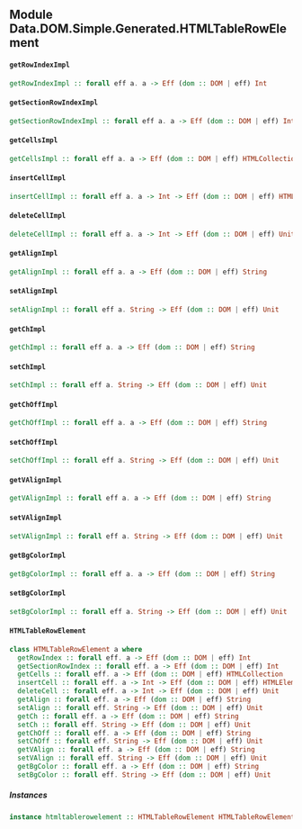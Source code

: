 ## Module Data.DOM.Simple.Generated.HTMLTableRowElement

#### `getRowIndexImpl`

``` purescript
getRowIndexImpl :: forall eff a. a -> Eff (dom :: DOM | eff) Int
```

#### `getSectionRowIndexImpl`

``` purescript
getSectionRowIndexImpl :: forall eff a. a -> Eff (dom :: DOM | eff) Int
```

#### `getCellsImpl`

``` purescript
getCellsImpl :: forall eff a. a -> Eff (dom :: DOM | eff) HTMLCollection
```

#### `insertCellImpl`

``` purescript
insertCellImpl :: forall eff a. a -> Int -> Eff (dom :: DOM | eff) HTMLElement
```

#### `deleteCellImpl`

``` purescript
deleteCellImpl :: forall eff a. a -> Int -> Eff (dom :: DOM | eff) Unit
```

#### `getAlignImpl`

``` purescript
getAlignImpl :: forall eff a. a -> Eff (dom :: DOM | eff) String
```

#### `setAlignImpl`

``` purescript
setAlignImpl :: forall eff a. String -> Eff (dom :: DOM | eff) Unit
```

#### `getChImpl`

``` purescript
getChImpl :: forall eff a. a -> Eff (dom :: DOM | eff) String
```

#### `setChImpl`

``` purescript
setChImpl :: forall eff a. String -> Eff (dom :: DOM | eff) Unit
```

#### `getChOffImpl`

``` purescript
getChOffImpl :: forall eff a. a -> Eff (dom :: DOM | eff) String
```

#### `setChOffImpl`

``` purescript
setChOffImpl :: forall eff a. String -> Eff (dom :: DOM | eff) Unit
```

#### `getVAlignImpl`

``` purescript
getVAlignImpl :: forall eff a. a -> Eff (dom :: DOM | eff) String
```

#### `setVAlignImpl`

``` purescript
setVAlignImpl :: forall eff a. String -> Eff (dom :: DOM | eff) Unit
```

#### `getBgColorImpl`

``` purescript
getBgColorImpl :: forall eff a. a -> Eff (dom :: DOM | eff) String
```

#### `setBgColorImpl`

``` purescript
setBgColorImpl :: forall eff a. String -> Eff (dom :: DOM | eff) Unit
```

#### `HTMLTableRowElement`

``` purescript
class HTMLTableRowElement a where
  getRowIndex :: forall eff. a -> Eff (dom :: DOM | eff) Int
  getSectionRowIndex :: forall eff. a -> Eff (dom :: DOM | eff) Int
  getCells :: forall eff. a -> Eff (dom :: DOM | eff) HTMLCollection
  insertCell :: forall eff. a -> Int -> Eff (dom :: DOM | eff) HTMLElement
  deleteCell :: forall eff. a -> Int -> Eff (dom :: DOM | eff) Unit
  getAlign :: forall eff. a -> Eff (dom :: DOM | eff) String
  setAlign :: forall eff. String -> Eff (dom :: DOM | eff) Unit
  getCh :: forall eff. a -> Eff (dom :: DOM | eff) String
  setCh :: forall eff. String -> Eff (dom :: DOM | eff) Unit
  getChOff :: forall eff. a -> Eff (dom :: DOM | eff) String
  setChOff :: forall eff. String -> Eff (dom :: DOM | eff) Unit
  getVAlign :: forall eff. a -> Eff (dom :: DOM | eff) String
  setVAlign :: forall eff. String -> Eff (dom :: DOM | eff) Unit
  getBgColor :: forall eff. a -> Eff (dom :: DOM | eff) String
  setBgColor :: forall eff. String -> Eff (dom :: DOM | eff) Unit
```

##### Instances
``` purescript
instance htmltablerowelement :: HTMLTableRowElement HTMLTableRowElement
```


